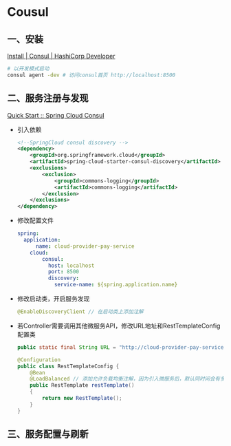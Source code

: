 # Cousul

## 一、安装

[Install | Consul | HashiCorp Developer](https://developer.hashicorp.com/consul/install?product_intent=consul#windows)

```bash
# 以开发模式启动
consul agent -dev # 访问consul首页 http://localhost:8500
```

## 二、服务注册与发现

[Quick Start :: Spring Cloud Consul](https://docs.spring.io/spring-cloud-consul/reference/quickstart.html)

- 引入依赖

  ```xml
  <!--SpringCloud consul discovery -->
  <dependency>
      <groupId>org.springframework.cloud</groupId>
      <artifactId>spring-cloud-starter-consul-discovery</artifactId>
      <exclusions>
          <exclusion>
              <groupId>commons-logging</groupId>
              <artifactId>commons-logging</artifactId>
          </exclusion>
      </exclusions>
  </dependency>
  ```

- 修改配置文件

  ```yaml
  spring: 
  	application:
      	name: cloud-provider-pay-service
      cloud:
          consul:
            host: localhost
            port: 8500
            discovery:
              service-name: ${spring.application.name}
  ```

- 修改启动类，开启服务发现

  ```java
  @EnableDiscoveryClient // 在启动类上添加注解
  ```

- 若Controller需要调用其他微服务API，修改URL地址和RestTemplateConfig配置类

  ```java
  public static final String URL = "http://cloud-provider-pay-service"; //Consul中的服务名称
  
  @Configuration
  public class RestTemplateConfig {
      @Bean
      @LoadBalanced // 添加允许负载均衡注解，因为引入微服务后，默认同时间会有多条API调用
      public RestTemplate restTemplate()
      {
          return new RestTemplate();
      }
  }
  ```

## 三、服务配置与刷新

